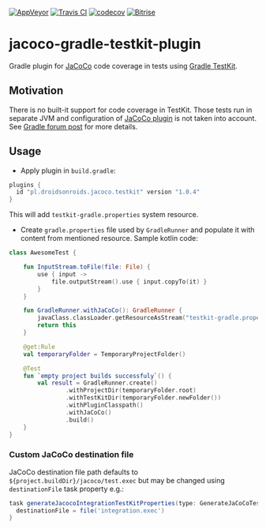 [![AppVeyor](https://ci.appveyor.com/api/projects/status/pvd82vx2koufk4u5/branch/master?svg=true)](https://ci.appveyor.com/project/koral--/jacoco-gradle-testkit-plugin/branch/master)
[![Travis CI](https://travis-ci.org/koral--/jacoco-gradle-testkit-plugin.svg?branch=master)](https://travis-ci.org/koral--/jacoco-gradle-testkit-plugin)
[![codecov](https://codecov.io/gh/koral--/jacoco-gradle-testkit-plugin/branch/master/graph/badge.svg)](https://codecov.io/gh/koral--/jacoco-gradle-testkit-plugin)
[![Bitrise](https://www.bitrise.io/app/8be2125eb039c87e.svg?token=ZWi1ISNfiK0LCZ7Bk5g_TA&branch=master)](https://www.bitrise.io/app/8be2125eb039c87e)

# jacoco-gradle-testkit-plugin
Gradle plugin for [JaCoCo](http://www.eclemma.org/jacoco/) code coverage
in tests using [Gradle TestKit](https://docs.gradle.org/current/userguide/test_kit.html).

## Motivation
There is no built-it support for code coverage in TestKit. Those tests run
in separate JVM and configuration of [JaCoCo plugin](https://docs.gradle.org/current/userguide/jacoco_plugin.html)
is not taken into account. See [Gradle forum post](https://discuss.gradle.org/t/gradle-plugins-integration-tests-code-coverage-with-jacoco-plugin/12403)
for more details.

## Usage
- Apply plugin in `build.gradle`:
```groovy
plugins {
  id "pl.droidsonroids.jacoco.testkit" version "1.0.4"
}
```
This will add `testkit-gradle.properties` system resource.

- Create `gradle.properties` file used by `GradleRunner` and populate it
with content from mentioned resource.
Sample kotlin code:
```kotlin
class AwesomeTest {

    fun InputStream.toFile(file: File) {
        use { input ->
            file.outputStream().use { input.copyTo(it) }
        }
    }

    fun GradleRunner.withJaCoCo(): GradleRunner {
        javaClass.classLoader.getResourceAsStream("testkit-gradle.properties").toFile(File(projectDir, "gradle.properties"))
        return this
    }

    @get:Rule
    val temporaryFolder = TemporaryProjectFolder()

    @Test
    fun `empty project builds successfuly`() {
        val result = GradleRunner.create()
                .withProjectDir(temporaryFolder.root)
                .withTestKitDir(temporaryFolder.newFolder())
                .withPluginClasspath()
                .withJaCoCo()
                .build()
    }
}
```

### Custom JaCoCo destination file
JaCoCo destination file path defaults to `${project.buildDir}/jacoco/test.exec` but may be changed
using `destinationFile` task property e.g.:
```groovy
task generateJacocoIntegrationTestKitProperties(type: GenerateJaCoCoTestKitProperties) {
  destinationFile = file('integration.exec')
}
```